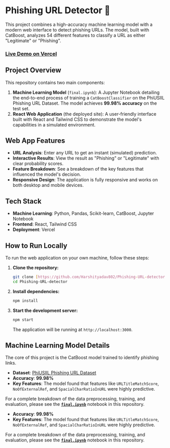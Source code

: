 # Phishing URL Detector 🎣

This project combines a high-accuracy machine learning model with a modern web interface to detect phishing URLs. The model, built with CatBoost, analyzes 54 different features to classify a URL as either "Legitimate" or "Phishing".

### **[Live Demo on Vercel](https://phishing-url-detector-neon.vercel.app/)** 



## Project Overview

This repository contains two main components:

1.  **Machine Learning Model** (`final.ipynb`): A Jupyter Notebook detailing the end-to-end process of training a `CatBoostClassifier` on the PhiUSIIL Phishing URL Dataset. The model achieves **99.98% accuracy** on the test set.
2.  **React Web Application** (the deployed site): A user-friendly interface built with React and Tailwind CSS to demonstrate the model's capabilities in a simulated environment.

##  Web App Features

* **URL Analysis**: Enter any URL to get an instant (simulated) prediction.
* **Interactive Results**: View the result as "Phishing" or "Legitimate" with clear probability scores.
* **Feature Breakdown**: See a breakdown of the key features that influenced the model's decision.
* **Responsive Design**: The application is fully responsive and works on both desktop and mobile devices.
  
## Tech Stack

* **Machine Learning**: Python, Pandas, Scikit-learn, CatBoost, Jupyter Notebook
* **Frontend**: React, Tailwind CSS
* **Deployment**: Vercel

##  How to Run Locally

To run the web application on your own machine, follow these steps:

1.  **Clone the repository:**
    ```bash
    git clone [https://github.com/Harshityadav802/Phishing-URL-detector.git](https://github.com/Harshityadav802/Phishing-URL-Detector.git)
    cd Phishing-URL-detector
    ```

2.  **Install dependencies:**
    ```bash
    npm install
    ```

3.  **Start the development server:**
    ```bash
    npm start
    ```
    The application will be running at `http://localhost:3000`.

## Machine Learning Model Details

The core of this project is the CatBoost model trained to identify phishing links.

* **Dataset**: [PhiUSIIL Phishing URL Dataset](https://archive.ics.uci.edu/dataset/967/phiusiil+phishing+url+dataset)
* **Accuracy**: **99.98%**
* **Key Features**: The model found that features like `URLTitleMatchScore`, `NoOfExternalRef`, and `SpacialCharRatioInURL` were highly predictive.

For a complete breakdown of the data preprocessing, training, and evaluation, please see the [**`final.ipynb`**](https://github.com/Harshityadav802/Phishing-URL-detector/main/final.ipynb) notebook in this repository.

* **Accuracy**: **99.98%**
* **Key Features**: The model found that features like `URLTitleMatchScore`, `NoOfExternalRef`, and `SpacialCharRatioInURL` were highly predictive.

For a complete breakdown of the data preprocessing, training, and evaluation, please see the [**`final.ipynb`**](https://github.com/Harshityadav802/Phishing-URL-detector/main/final.ipynb) notebook in this repository.

